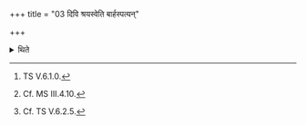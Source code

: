 +++
title = "03 दिवि श्रयस्वेति बार्हस्पत्यन्"

+++

<details><summary>थिते</summary>

3. With divi śrayasva...[^1] he keeps Nīvāra-rice-pap cooked in milk[^2] and dedicated to Br̥haspati in the middle of the Jar bricks.[^3]  

[^1]: TS V.6.1.0.  

[^2]: Cf. MS III.4.10.  

[^3]: Cf. TS V.6.2.5.  
</details>
